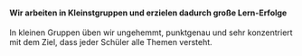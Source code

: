 #### Wir arbeiten in Kleinstgruppen und erzielen dadurch große Lern-Erfolge

In kleinen Gruppen üben wir ungehemmt, punktgenau und sehr konzentriert mit dem Ziel, dass jeder Schüler alle Themen versteht.